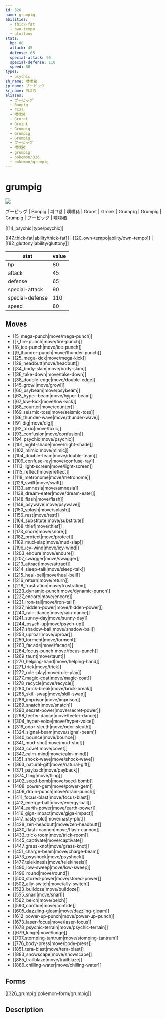 ```yaml
---
id: 326
name: grumpig
abilities:
  - thick-fat
  - own-tempo
  - gluttony
stats:
  hp: 80
  attack: 45
  defense: 65
  special-attack: 90
  special-defense: 110
  speed: 80
types:
  - psychic
zh_name: 噗噗猪
jp_name: ブーピッグ
kr_name: 피그킹
aliases:
  - ブーピッグ
  - Boopig
  - 피그킹
  - 噗噗豬
  - Groret
  - Groink
  - Grumpig
  - Grumpig
  - Grumpig
  - ブーピッグ
  - 噗噗猪
  - grumpig
  - pokemon/326
  - pokemon/grumpig
---
```

# grumpig

![](https://raw.githubusercontent.com/PokeAPI/sprites/master/sprites/pokemon/326.png)

ブーピッグ | Boopig | 피그킹 | 噗噗豬 | Groret | Groink | Grumpig | Grumpig | Grumpig | ブーピッグ | 噗噗猪

[[14_psychic|type/psychic]]

[[47_thick-fat|ability/thick-fat]] | [[20_own-tempo|ability/own-tempo]] | [[82_gluttony|ability/gluttony]]

|stat|value|
|---|---|
|hp|80|
|attack|45|
|defense|65|
|special-attack|90|
|special-defense|110|
|speed|80|


## Moves

- [[5_mega-punch|move/mega-punch]]
- [[7_fire-punch|move/fire-punch]]
- [[8_ice-punch|move/ice-punch]]
- [[9_thunder-punch|move/thunder-punch]]
- [[25_mega-kick|move/mega-kick]]
- [[29_headbutt|move/headbutt]]
- [[34_body-slam|move/body-slam]]
- [[36_take-down|move/take-down]]
- [[38_double-edge|move/double-edge]]
- [[45_growl|move/growl]]
- [[60_psybeam|move/psybeam]]
- [[63_hyper-beam|move/hyper-beam]]
- [[67_low-kick|move/low-kick]]
- [[68_counter|move/counter]]
- [[69_seismic-toss|move/seismic-toss]]
- [[86_thunder-wave|move/thunder-wave]]
- [[91_dig|move/dig]]
- [[92_toxic|move/toxic]]
- [[93_confusion|move/confusion]]
- [[94_psychic|move/psychic]]
- [[101_night-shade|move/night-shade]]
- [[102_mimic|move/mimic]]
- [[104_double-team|move/double-team]]
- [[109_confuse-ray|move/confuse-ray]]
- [[113_light-screen|move/light-screen]]
- [[115_reflect|move/reflect]]
- [[118_metronome|move/metronome]]
- [[129_swift|move/swift]]
- [[133_amnesia|move/amnesia]]
- [[138_dream-eater|move/dream-eater]]
- [[148_flash|move/flash]]
- [[149_psywave|move/psywave]]
- [[150_splash|move/splash]]
- [[156_rest|move/rest]]
- [[164_substitute|move/substitute]]
- [[168_thief|move/thief]]
- [[173_snore|move/snore]]
- [[182_protect|move/protect]]
- [[189_mud-slap|move/mud-slap]]
- [[196_icy-wind|move/icy-wind]]
- [[203_endure|move/endure]]
- [[207_swagger|move/swagger]]
- [[213_attract|move/attract]]
- [[214_sleep-talk|move/sleep-talk]]
- [[215_heal-bell|move/heal-bell]]
- [[216_return|move/return]]
- [[218_frustration|move/frustration]]
- [[223_dynamic-punch|move/dynamic-punch]]
- [[227_encore|move/encore]]
- [[231_iron-tail|move/iron-tail]]
- [[237_hidden-power|move/hidden-power]]
- [[240_rain-dance|move/rain-dance]]
- [[241_sunny-day|move/sunny-day]]
- [[244_psych-up|move/psych-up]]
- [[247_shadow-ball|move/shadow-ball]]
- [[253_uproar|move/uproar]]
- [[259_torment|move/torment]]
- [[263_facade|move/facade]]
- [[264_focus-punch|move/focus-punch]]
- [[269_taunt|move/taunt]]
- [[270_helping-hand|move/helping-hand]]
- [[271_trick|move/trick]]
- [[272_role-play|move/role-play]]
- [[277_magic-coat|move/magic-coat]]
- [[278_recycle|move/recycle]]
- [[280_brick-break|move/brick-break]]
- [[285_skill-swap|move/skill-swap]]
- [[286_imprison|move/imprison]]
- [[289_snatch|move/snatch]]
- [[290_secret-power|move/secret-power]]
- [[298_teeter-dance|move/teeter-dance]]
- [[304_hyper-voice|move/hyper-voice]]
- [[316_odor-sleuth|move/odor-sleuth]]
- [[324_signal-beam|move/signal-beam]]
- [[340_bounce|move/bounce]]
- [[341_mud-shot|move/mud-shot]]
- [[343_covet|move/covet]]
- [[347_calm-mind|move/calm-mind]]
- [[351_shock-wave|move/shock-wave]]
- [[363_natural-gift|move/natural-gift]]
- [[371_payback|move/payback]]
- [[374_fling|move/fling]]
- [[402_seed-bomb|move/seed-bomb]]
- [[408_power-gem|move/power-gem]]
- [[409_drain-punch|move/drain-punch]]
- [[411_focus-blast|move/focus-blast]]
- [[412_energy-ball|move/energy-ball]]
- [[414_earth-power|move/earth-power]]
- [[416_giga-impact|move/giga-impact]]
- [[417_nasty-plot|move/nasty-plot]]
- [[428_zen-headbutt|move/zen-headbutt]]
- [[430_flash-cannon|move/flash-cannon]]
- [[433_trick-room|move/trick-room]]
- [[445_captivate|move/captivate]]
- [[447_grass-knot|move/grass-knot]]
- [[451_charge-beam|move/charge-beam]]
- [[473_psyshock|move/psyshock]]
- [[477_telekinesis|move/telekinesis]]
- [[490_low-sweep|move/low-sweep]]
- [[496_round|move/round]]
- [[500_stored-power|move/stored-power]]
- [[502_ally-switch|move/ally-switch]]
- [[523_bulldoze|move/bulldoze]]
- [[555_snarl|move/snarl]]
- [[562_belch|move/belch]]
- [[590_confide|move/confide]]
- [[605_dazzling-gleam|move/dazzling-gleam]]
- [[612_power-up-punch|move/power-up-punch]]
- [[673_laser-focus|move/laser-focus]]
- [[678_psychic-terrain|move/psychic-terrain]]
- [[679_lunge|move/lunge]]
- [[707_stomping-tantrum|move/stomping-tantrum]]
- [[776_body-press|move/body-press]]
- [[851_tera-blast|move/tera-blast]]
- [[883_snowscape|move/snowscape]]
- [[885_trailblaze|move/trailblaze]]
- [[886_chilling-water|move/chilling-water]]

## Forms



[[326_grumpig|pokemon-form/grumpig]]

## Description



